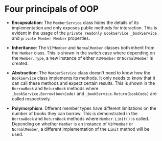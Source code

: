 # Four principals of OOP
- **Encapsulation**: The `MemberService` class hides the details of its implementation and only exposes public methods for interaction. This is evident in the usage of the `private readonly BookService _bookService` and `private Member Member` properties.

- **Inheritance**: The `VIPMember` and `NormalMember` classes both inherit from the `Member` class. This is shown in the switch case where depending on the `Member.Type`, a new instance of either `VIPMember` or `NormalMember` is created.

- **Abstraction**: The `MemberService` class doesn't need to know how the `BookService` class implements its methods. It only needs to know that it can call these methods and expect certain results. This is shown in the `BorrowBook` and `ReturnBook` methods where `_bookService.Borrow(bookCode)` and `_bookService.Return(bookCode)` are called respectively.

- **Polymorphism**: Dfferent member types have different limitations on the number of books they can borrow. This is demonstrated in the `BorrowBook` and `ReturnBook` methods where `Member.Limit()` is called. Depending on whether `Member` is an instance of `VIPMember` or `NormalMember`, a different implementation of the `Limit` method will be used.